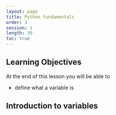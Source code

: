 ```yaml
---
layout: page
title: Python fundamentals
order: 3
session: 1
length: 30
toc: true
---
```


## Learning Objectives
At the end of this lesson you will be able to

- define what a variable is

## Introduction to variables

